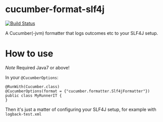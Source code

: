 cucumber-format-slf4j
=====================
[![Build Status](https://travis-ci.org/jhberges/cucumber-format-slf4j.png)](https://travis-ci.org/jhberges/cucumber-format-slf4j)

A Cucumber(-jvm) formatter that logs outcomes etc to your SLF4J setup.

How to use
==========
*Note* Required Java7 or above!

In your ```@CucumberOptions```:
    
    @RunWith(Cucumber.class)
    @CucumberOptions(format = {"cucumber.formatter.Slf4jFormatter"})
    public class MyRunnerIT {
    }

Then it's just a matter of configuring your SLF4J setup, for example with ```logback-test.xml```
   
